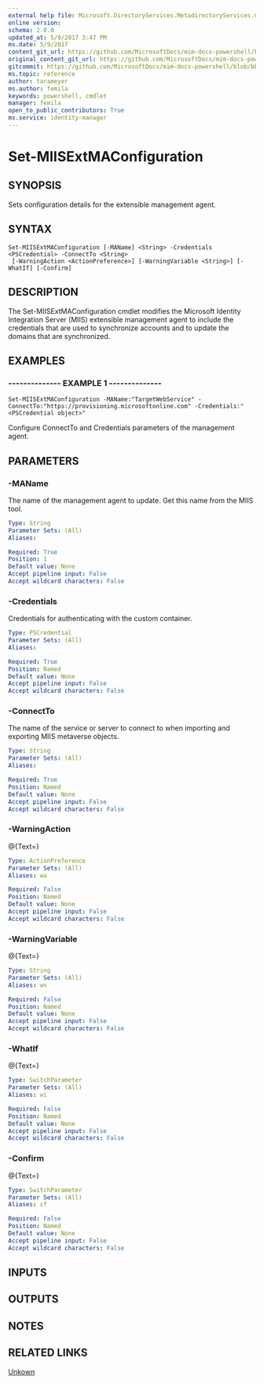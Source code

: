 ```yaml
---
external help file: Microsoft.DirectoryServices.MetadirectoryServices.Config.dll-Help.xml
online version: 
schema: 2.0.0
updated_at: 5/9/2017 3:47 PM
ms.date: 5/9/2017
content_git_url: https://github.com/MicrosoftDocs/mim-docs-powershell/blob/master/mim-cmdlets/Microsoft.DirectoryServices.MetadirectoryServices.Config/vlatest/Set-MIISExtMAConfiguration.md
original_content_git_url: https://github.com/MicrosoftDocs/mim-docs-powershell/blob/master/mim-cmdlets/Microsoft.DirectoryServices.MetadirectoryServices.Config/vlatest/Set-MIISExtMAConfiguration.md
gitcommit: https://github.com/MicrosoftDocs/mim-docs-powershell/blob/bba03e1e0b7bea04619c48b98278723b1a8fc13d/mim-cmdlets/Microsoft.DirectoryServices.MetadirectoryServices.Config/vlatest/Set-MIISExtMAConfiguration.md
ms.topic: reference
author: tarameyer
ms.author: femila
keywords: powershell, cmdlet
manager: femila
open_to_public_contributors: True
ms.service: identity-manager
---
```


# Set-MIISExtMAConfiguration

## SYNOPSIS
Sets configuration details for the extensible management agent.

## SYNTAX

```
Set-MIISExtMAConfiguration [-MAName] <String> -Credentials <PSCredential> -ConnectTo <String>
 [-WarningAction <ActionPreference>] [-WarningVariable <String>] [-WhatIf] [-Confirm]
```

## DESCRIPTION
The Set-MIISExtMAConfiguration cmdlet modifies the Microsoft Identity Integration Server (MIIS) extensible management agent to include the credentials that are used to synchronize accounts and to update the domains that are synchronized.

## EXAMPLES

### --------------  EXAMPLE 1 --------------
```
Set-MIISExtMAConfiguration -MAName:"TargetWebService" -ConnectTo:"https://provisioning.microsoftonline.com" -Credentials:"<PSCredential object>"
```

Configure ConnectTo and Credentials parameters  of the management agent.

## PARAMETERS

### -MAName
The name of the management agent to update.
Get this name from the MIIS tool.

```yaml
Type: String
Parameter Sets: (All)
Aliases: 

Required: True
Position: 1
Default value: None
Accept pipeline input: False
Accept wildcard characters: False
```

### -Credentials
Credentials for authenticating with the custom container.

```yaml
Type: PSCredential
Parameter Sets: (All)
Aliases: 

Required: True
Position: Named
Default value: None
Accept pipeline input: False
Accept wildcard characters: False
```

### -ConnectTo
The name of the service or server to connect to when importing and exporting MIIS metaverse objects.

```yaml
Type: String
Parameter Sets: (All)
Aliases: 

Required: True
Position: Named
Default value: None
Accept pipeline input: False
Accept wildcard characters: False
```

### -WarningAction
@{Text=}

```yaml
Type: ActionPreference
Parameter Sets: (All)
Aliases: wa

Required: False
Position: Named
Default value: None
Accept pipeline input: False
Accept wildcard characters: False
```

### -WarningVariable
@{Text=}

```yaml
Type: String
Parameter Sets: (All)
Aliases: wv

Required: False
Position: Named
Default value: None
Accept pipeline input: False
Accept wildcard characters: False
```

### -WhatIf
@{Text=}

```yaml
Type: SwitchParameter
Parameter Sets: (All)
Aliases: wi

Required: False
Position: Named
Default value: None
Accept pipeline input: False
Accept wildcard characters: False
```

### -Confirm
@{Text=}

```yaml
Type: SwitchParameter
Parameter Sets: (All)
Aliases: cf

Required: False
Position: Named
Default value: None
Accept pipeline input: False
Accept wildcard characters: False
```

## INPUTS

## OUTPUTS

## NOTES

## RELATED LINKS

[Unkown]()

